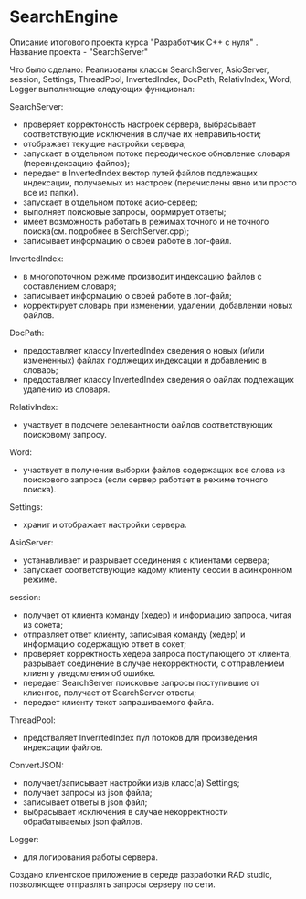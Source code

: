 # SearchEngine
Описание итогового проекта курса "Разработчик C++  с нуля" .
Название проекта - "SearchServer"

Что было сделано:
Реализованы классы SearchServer, AsioServer, session, Settings, ThreadPool, InvertedIndex, DocPath, RelativIndex, Word, Logger выполняющие следующих функционал:

SearchServer:
- проверяет корректоность настроек сервера, выбрасывает соответствующие исключения в случае их неправильности;
- отображает текущие настройки сервера;
- запускает в отдельном потоке переодическое обновление словаря (переиндексацию файлов);
- передает в InvertedIndex вектор путей файлов подлежащих индексации, получаемых из настроек (перечислены явно или просто все из папки).
- запускает в отдельном потоке асио-сервер;
- выполняет поисковые запросы, формирует ответы;
- имеет возможность работать в режимах точного и не точного поиска(см. подробнее в SerchServer.cpp);
- записывает информацию о своей работе в лог-файл.

InvertedIndex:
- в многопоточном режиме производит индексацию файлов с составлением словаря;
- записывает информацию о своей работе в лог-файл;
- корректирует словарь при изменении, удалении, добавлении новых файлов.

DocPath:
- предоставляет классу InvertedIndex сведения о новых (и/или измененных) файлах подлжещих индексации и добавлению в словарь;
- предоставляет классу InvertedIndex сведения о файлах подлежащих удалению из словаря.

RelativIndex:
- участвует в подсчете релевантности файлов соответствующих поисковому запросу.

Word:
- участвует в получении выборки файлов содержащих все слова из поискового запроса (если сервер работает в режиме точного поиска).

Settings:
- хранит и отображает настройки сервера.

AsioServer:
- устанавливает и разрывает соединения с клиентами сервера;
- запускает соответствующие кадому клиенту сессии в асинхронном режиме.

session:
- получает от клиента команду (хедер) и информацию запроса, читая из сокета;
- отправляет ответ клиенту, записывая команду (хедер) и информацию содержащую ответ в сокет;
- проверяет корректность хедера запроса поступающего от клиента, разрывает соединение в случае некорректности, c отправлением клиенту уведомления об ошибке.
- передает SearchServer поисковые запросы поступившие от клиентов, получает от SearchServer ответы;
- передает клиенту текст запрашиваемого файла.

ThreadPool:
- предстваляет InverrtedIndex пул потоков для произведения индексации файлов.

ConvertJSON:
- получает/записывает настройки из/в  класс(а) Settings;
- получает запросы из json файла;
- записывает ответы в json файл;
- выбрасывает исключения в случае некорректности обрабатываемых json файлов.

Logger:
- для логирования работы сервера.

Создано клиентское приложение в середе разработки RAD studio, позволяющее отправлять запросы серверу по сети.